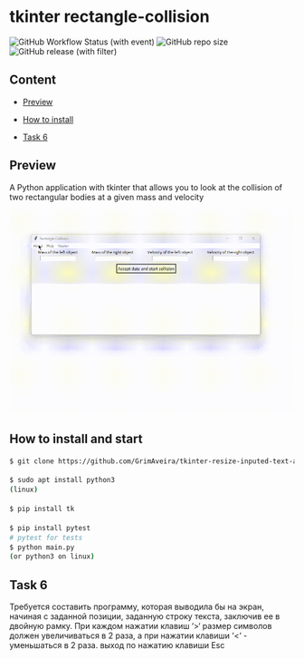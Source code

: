 # tkinter rectangle-collision

![GitHub Workflow Status (with event)](https://img.shields.io/github/actions/workflow/status/grimaveira/tkinter-rectangle-collision/python-app.yml?label=Build%20and%20tests&link=https%3A%2F%2Fgithub.com%2FGrimAveira%2Ftkinter-rectangle-collision%2Factions%2Fworkflows%2Fpython-app.yml)
![GitHub repo size](https://img.shields.io/github/repo-size/grimaveira/tkinter-rectangle-collision?link=https%3A%2F%2Fgithub.com%2FGrimAveira%2Ftkinter-rectangle-collision)
![GitHub release (with filter)](https://img.shields.io/github/v/release/grimaveira/tkinter-rectangle-collision?link=https%3A%2F%2Fgithub.com%2FGrimAveira%2Ftkinter-rectangle-collision%2Freleases)

## Content

- [Preview](#preview)

- [How to install](#how-to-install-and-start)

- [Task 6](#task-6)

## Preview

A Python application with tkinter that allows you to look at the collision of two rectangular bodies at a given mass and velocity

![Watch the video](./img/RectangleCollision.gif)

## How to install and start

```bash
$ git clone https://github.com/GrimAveira/tkinter-resize-inputed-text-app.

$ sudo apt install python3
(linux)

$ pip install tk

$ pip install pytest
# pytest for tests
$ python main.py
(or python3 on linux)

```

## Task 6

Требуется составить программу, которая выводила бы на экран, начиная с заданной позиции, заданную строку текста, заключив ее в двойную рамку. При каждом нажатии клавиш ‘>‘ размер символов должен увеличиваться в 2 раза, а при нажатии клавиши ‘<‘ - уменьшаться в 2 раза. выход по нажатию клавиши Esc
